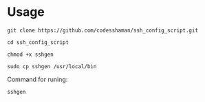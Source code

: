 # Usage

```
git clone https://github.com/codesshaman/ssh_config_script.git
```

``cd ssh_config_script``

``chmod +x sshgen``

``sudo cp sshgen /usr/local/bin``

Command for runing:

``sshgen``
